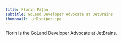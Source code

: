 ```yaml
---
title: Florin Pățan
subtitle: GoLand Developer Advocate at JetBrains
thumbnail: ./dlsniper.jpg
---
```


Florin is the GoLand Developer Advocate at JetBrains.
